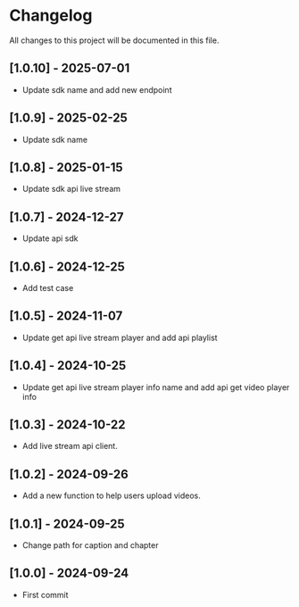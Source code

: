 # Changelog
All changes to this project will be documented in this file.

## [1.0.10] - 2025-07-01
- Update sdk name and add new endpoint

## [1.0.9] - 2025-02-25
- Update sdk name

## [1.0.8] - 2025-01-15
- Update sdk api live stream

## [1.0.7] - 2024-12-27
- Update api sdk

## [1.0.6] - 2024-12-25
- Add test case

## [1.0.5] - 2024-11-07
- Update get api live stream player and add api playlist

## [1.0.4] - 2024-10-25
- Update get api live stream player info name and add api get video player info

## [1.0.3] - 2024-10-22
- Add live stream api client.

## [1.0.2] - 2024-09-26
- Add a new function to help users upload videos.

## [1.0.1] - 2024-09-25
- Change path for caption and chapter

## [1.0.0] - 2024-09-24
- First commit
